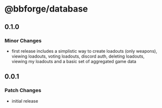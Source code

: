 # @bbforge/database

## 0.1.0

### Minor Changes

- first release includes a simplistic way to create loadouts (only weapons), viewing loadouts, voting loadouts, discord auth, deleting loadouts, viewing my loadouts and a basic set of aggregated game data

## 0.0.1

### Patch Changes

- initial release
